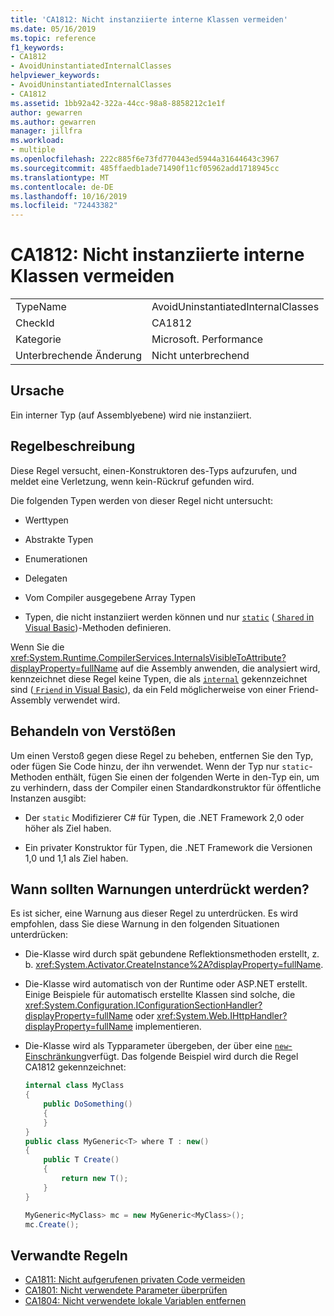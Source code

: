 ```yaml
---
title: 'CA1812: Nicht instanziierte interne Klassen vermeiden'
ms.date: 05/16/2019
ms.topic: reference
f1_keywords:
- CA1812
- AvoidUninstantiatedInternalClasses
helpviewer_keywords:
- AvoidUninstantiatedInternalClasses
- CA1812
ms.assetid: 1bb92a42-322a-44cc-98a8-8858212c1e1f
author: gewarren
ms.author: gewarren
manager: jillfra
ms.workload:
- multiple
ms.openlocfilehash: 222c885f6e73fd770443ed5944a31644643c3967
ms.sourcegitcommit: 485ffaedb1ade71490f11cf05962add1718945cc
ms.translationtype: MT
ms.contentlocale: de-DE
ms.lasthandoff: 10/16/2019
ms.locfileid: "72443382"
---
```

# <a name="ca1812-avoid-uninstantiated-internal-classes"></a>CA1812: Nicht instanziierte interne Klassen vermeiden

|||
|-|-|
|TypeName|AvoidUninstantiatedInternalClasses|
|CheckId|CA1812|
|Kategorie|Microsoft. Performance|
|Unterbrechende Änderung|Nicht unterbrechend|

## <a name="cause"></a>Ursache

Ein interner Typ (auf Assemblyebene) wird nie instanziiert.

## <a name="rule-description"></a>Regelbeschreibung

Diese Regel versucht, einen-Konstruktoren des-Typs aufzurufen, und meldet eine Verletzung, wenn kein-Rückruf gefunden wird.

Die folgenden Typen werden von dieser Regel nicht untersucht:

- Werttypen

- Abstrakte Typen

- Enumerationen

- Delegaten

- Vom Compiler ausgegebene Array Typen

- Typen, die nicht instanziiert werden können und nur [`static`](/dotnet/csharp/language-reference/keywords/static) ([ `Shared` in Visual Basic](/dotnet/visual-basic/language-reference/modifiers/shared))-Methoden definieren.

Wenn Sie die <xref:System.Runtime.CompilerServices.InternalsVisibleToAttribute?displayProperty=fullName> auf die Assembly anwenden, die analysiert wird, kennzeichnet diese Regel keine Typen, die als [`internal`](/dotnet/csharp/language-reference/keywords/internal) gekennzeichnet sind ([ `Friend` in Visual Basic](/dotnet/visual-basic/language-reference/modifiers/friend)), da ein Feld möglicherweise von einer Friend-Assembly verwendet wird.

## <a name="how-to-fix-violations"></a>Behandeln von Verstößen

Um einen Verstoß gegen diese Regel zu beheben, entfernen Sie den Typ, oder fügen Sie Code hinzu, der ihn verwendet. Wenn der Typ nur `static`-Methoden enthält, fügen Sie einen der folgenden Werte in den-Typ ein, um zu verhindern, dass der Compiler einen Standardkonstruktor für öffentliche Instanzen ausgibt:

- Der `static` Modifizierer C# für Typen, die .NET Framework 2,0 oder höher als Ziel haben.

- Ein privater Konstruktor für Typen, die .NET Framework die Versionen 1,0 und 1,1 als Ziel haben.

## <a name="when-to-suppress-warnings"></a>Wann sollten Warnungen unterdrückt werden?

Es ist sicher, eine Warnung aus dieser Regel zu unterdrücken. Es wird empfohlen, dass Sie diese Warnung in den folgenden Situationen unterdrücken:

- Die-Klasse wird durch spät gebundene Reflektionsmethoden erstellt, z. b. <xref:System.Activator.CreateInstance%2A?displayProperty=fullName>.

- Die-Klasse wird automatisch von der Runtime oder ASP.NET erstellt. Einige Beispiele für automatisch erstellte Klassen sind solche, die <xref:System.Configuration.IConfigurationSectionHandler?displayProperty=fullName> oder <xref:System.Web.IHttpHandler?displayProperty=fullName> implementieren.

- Die-Klasse wird als Typparameter übergeben, der über eine [`new`-Einschränkung](/dotnet/csharp/language-reference/keywords/new-constraint)verfügt. Das folgende Beispiel wird durch die Regel CA1812 gekennzeichnet:

    ```csharp
    internal class MyClass
    {
        public DoSomething()
        {
        }
    }
    public class MyGeneric<T> where T : new()
    {
        public T Create()
        {
            return new T();
        }
    }

    MyGeneric<MyClass> mc = new MyGeneric<MyClass>();
    mc.Create();
    ```

## <a name="related-rules"></a>Verwandte Regeln

- [CA1811: Nicht aufgerufenen privaten Code vermeiden](../code-quality/ca1811.md)
- [CA1801: Nicht verwendete Parameter überprüfen](../code-quality/ca1801.md)
- [CA1804: Nicht verwendete lokale Variablen entfernen](../code-quality/ca1804.md)
